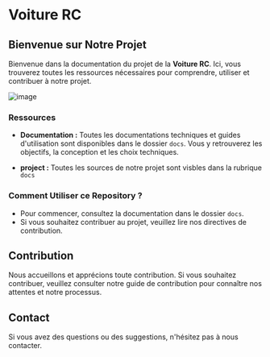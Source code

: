 # Voiture RC


## Bienvenue sur Notre Projet

Bienvenue dans la documentation du projet de la **Voiture RC**. Ici, vous trouverez toutes les ressources nécessaires pour comprendre, utiliser et contribuer à notre projet.

![image](https://github.com/Makerspace-Amiens/2024-RCMiniCar/assets/158062714/47e4dbdb-cc69-4ec4-a9d9-4a0eb52126ed)


### Ressources

- **Documentation :** Toutes les documentations techniques et guides d'utilisation sont disponibles dans le dossier `docs`.
  Vous y retrouverez les objectifs, la conception et les choix techniques. 


- **project :** Toutes les sources de notre projet sont visbles dans la rubrique `docs` 

### Comment Utiliser ce Repository ?

- Pour commencer, consultez la documentation dans le dossier `docs`.
- Si vous souhaitez contribuer au projet, veuillez lire nos directives de contribution.

## Contribution

Nous accueillons et apprécions toute contribution. Si vous souhaitez contribuer, veuillez consulter notre guide de contribution pour connaître nos attentes et notre processus.

## Contact

Si vous avez des questions ou des suggestions, n'hésitez pas à nous contacter.
